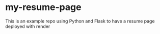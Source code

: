 # my-resume-page
This is an example repo using Python and Flask to have a resume page deployed with render 
